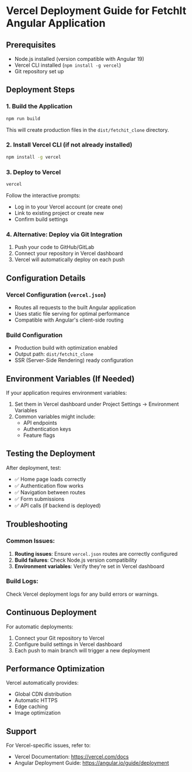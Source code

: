 # Vercel Deployment Guide for FetchIt Angular Application

## Prerequisites
- Node.js installed (version compatible with Angular 19)
- Vercel CLI installed (`npm install -g vercel`)
- Git repository set up

## Deployment Steps

### 1. Build the Application
```bash
npm run build
```

This will create production files in the `dist/fetchit_clone` directory.

### 2. Install Vercel CLI (if not already installed)
```bash
npm install -g vercel
```

### 3. Deploy to Vercel
```bash
vercel
```

Follow the interactive prompts:
- Log in to your Vercel account (or create one)
- Link to existing project or create new
- Confirm build settings

### 4. Alternative: Deploy via Git Integration
1. Push your code to GitHub/GitLab
2. Connect your repository in Vercel dashboard
3. Vercel will automatically deploy on each push

## Configuration Details

### Vercel Configuration (`vercel.json`)
- Routes all requests to the built Angular application
- Uses static file serving for optimal performance
- Compatible with Angular's client-side routing

### Build Configuration
- Production build with optimization enabled
- Output path: `dist/fetchit_clone`
- SSR (Server-Side Rendering) ready configuration

## Environment Variables (If Needed)

If your application requires environment variables:
1. Set them in Vercel dashboard under Project Settings → Environment Variables
2. Common variables might include:
   - API endpoints
   - Authentication keys
   - Feature flags

## Testing the Deployment

After deployment, test:
- ✅ Home page loads correctly
- ✅ Authentication flow works
- ✅ Navigation between routes
- ✅ Form submissions
- ✅ API calls (if backend is deployed)

## Troubleshooting

### Common Issues:
1. **Routing issues**: Ensure `vercel.json` routes are correctly configured
2. **Build failures**: Check Node.js version compatibility
3. **Environment variables**: Verify they're set in Vercel dashboard

### Build Logs:
Check Vercel deployment logs for any build errors or warnings.

## Continuous Deployment

For automatic deployments:
1. Connect your Git repository to Vercel
2. Configure build settings in Vercel dashboard
3. Each push to main branch will trigger a new deployment

## Performance Optimization

Vercel automatically provides:
- Global CDN distribution
- Automatic HTTPS
- Edge caching
- Image optimization

## Support

For Vercel-specific issues, refer to:
- Vercel Documentation: https://vercel.com/docs
- Angular Deployment Guide: https://angular.io/guide/deployment
